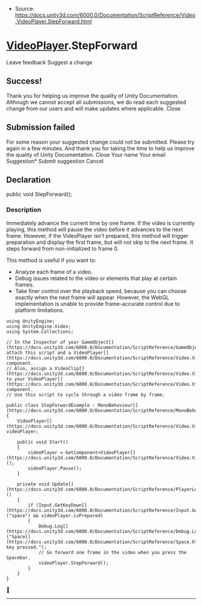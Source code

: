 * Source: https://docs.unity3d.com/6000.0/Documentation/ScriptReference/Video.VideoPlayer.StepForward.html

#  [VideoPlayer](https://docs.unity3d.com/6000.0/Documentation/ScriptReference/Video.VideoPlayer.html).StepForward
Leave feedback
Suggest a change
## Success!
Thank you for helping us improve the quality of Unity Documentation. Although we cannot accept all submissions, we do read each suggested change from our users and will make updates where applicable.
Close
## Submission failed
For some reason your suggested change could not be submitted. Please <a>try again</a> in a few minutes. And thank you for taking the time to help us improve the quality of Unity Documentation.
Close
Your name Your email Suggestion* Submit suggestion
Cancel
## Declaration
public void StepForward(); 
### Description
Immediately advance the current time by one frame.
If the video is currently playing, this method will pause the video before it advances to the next frame. However, if the VideoPlayer isn't prepared, this method will trigger preparation and display the first frame, but will not skip to the next frame. It steps forward from non-initialized to frame 0.   
  
This method is useful if you want to: 
  * Analyze each frame of a video.
  * Debug issues related to the video or elements that play at certain frames.
  * Take finer control over the playback speed, because you can choose exactly when the next frame will appear. However, the WebGL implementation is unable to provide frame-accurate control due to platform limitations.


```
using UnityEngine;
using UnityEngine.Video;
using System.Collections;  
  
// In the Inspector of your GameObject[](https://docs.unity3d.com/6000.0/Documentation/ScriptReference/GameObject.html), attach this script and a VideoPlayer[](https://docs.unity3d.com/6000.0/Documentation/ScriptReference/Video.VideoPlayer.html) component. 
// Also, assign a VideoClip[](https://docs.unity3d.com/6000.0/Documentation/ScriptReference/Video.VideoClip.html) to your VideoPlayer[](https://docs.unity3d.com/6000.0/Documentation/ScriptReference/Video.VideoPlayer.html) component.  
// Use this script to cycle through a video frame by frame.   
  
public class StepForwardExample : MonoBehaviour[](https://docs.unity3d.com/6000.0/Documentation/ScriptReference/MonoBehaviour.html)
{
    VideoPlayer[](https://docs.unity3d.com/6000.0/Documentation/ScriptReference/Video.VideoPlayer.html) videoPlayer;  
  
    public void Start()
    {
        videoPlayer = GetComponent<VideoPlayer[](https://docs.unity3d.com/6000.0/Documentation/ScriptReference/Video.VideoPlayer.html)>();
        videoPlayer.Pause();
    }  
  
    private void Update[](https://docs.unity3d.com/6000.0/Documentation/ScriptReference/PlayerLoop.Update.html)()
    {
        if (Input.GetKeyDown[](https://docs.unity3d.com/6000.0/Documentation/ScriptReference/Input.GetKeyDown.html)("space") && videoPlayer.isPrepared)
        {
            Debug.Log[](https://docs.unity3d.com/6000.0/Documentation/ScriptReference/Debug.Log.html)("Space[](https://docs.unity3d.com/6000.0/Documentation/ScriptReference/Space.html) key pressed."); 
            // Go forward one frame in the video when you press the Spacebar. 
            videoPlayer.StepForward(); 
        }
    }
}

```

* * *
